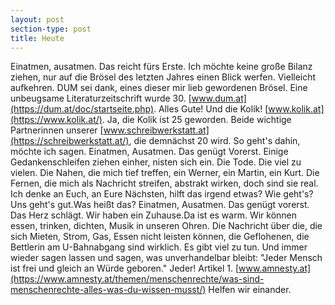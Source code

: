 ```yaml
---
layout: post
section-type: post
title: Heute
---
```

Einatmen, ausatmen. Das reicht fürs Erste. Ich möchte keine große Bilanz ziehen, nur auf die Brösel des letzten Jahres einen Blick werfen. Vielleicht aufkehren.
DUM sei dank, eines dieser mir lieb gewordenen Brösel. Eine unbeugsame Literaturzeitschrift wurde 30. [www.dum.at](https://dum.at/doc/startseite.php). Alles Gute!
Und die Kolik! [www.kolik.at](https://www.kolik.at/). Ja, die Kolik ist 25 geworden. Beide wichtige Partnerinnen unserer [www.schreibwerkstatt.at](https://schreibwerkstatt.at/), die demnächst 20 wird. So geht's dahin, möchte ich sagen.
Einatmen, Ausatmen.
Das genügt
Vorerst.
Einige Gedankenschleifen ziehen einher, nisten sich ein. Die Tode. Die viel zu vielen. Die Nahen, die mich tief treffen, ein Werner, ein Martin, ein Kurt. Die Fernen, die mich als Nachricht streifen, abstrakt wirken, doch sind sie real. Ich denke an Euch, an Eure Nächsten, hilft das irgend etwas?
Wie geht's? Uns geht's gut.Was heißt das?
Einatmen, Ausatmen.
Das genügt vorerst.
Das Herz schlägt.
Wir haben ein Zuhause.Da ist es warm.
Wir können essen, trinken, dichten, Musik in unseren Ohren.
Die Nachricht über die, die sich Mieten, Strom, Gas, Essen nicht leisten können, die Geflohenen, die Bettlerin am U-Bahnabgang sind wirklich.
Es gibt viel zu tun. Und immer wieder sagen lassen und sagen, was unverhandelbar bleibt: "Jeder Mensch ist frei und gleich an Würde geboren." Jeder! Artikel 1.
[www.amnesty.at](https://www.amnesty.at/themen/menschenrechte/was-sind-menschenrechte-alles-was-du-wissen-musst/)
Helfen wir einander.
